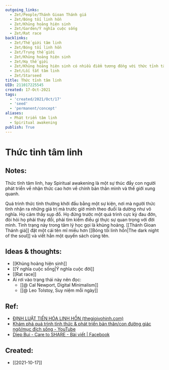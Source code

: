 ```yaml
---
outgoing_links:
  - Zet/People/Thánh Gioan Thánh giá
  - Zet/Bóng tối linh hồn
  - Zet/Khủng hoảng hiện sinh
  - Zet/Garden/Ý nghĩa cuộc sống
  - Zet/Rat race
backlinks:
  - Zet/Thế giới tâm linh
  - Zet/Bóng tối linh hồn
  - Zet/Trung thế giới
  - Zet/Khủng hoảng hiện sinh
  - Zet/Hạ thế giới
  - Zet/Khủng hoảng hiện sinh có nhiều điểm tương đồng với thức tỉnh tâm linh
  - Zet/Lối tắt tâm linh
  - Zet/Starseed
title: Thức tỉnh tâm linh
UID: 211017225545
created: 17-Oct-2021
tags:
  - 'created/2021/Oct/17'
  - 'seed'
  - 'permanent/concept'
aliases:
  - Phát triển tâm linh
  - Spiritual awakening
publish: True
---
```

# Thức tỉnh tâm linh

## Notes:
Thức tỉnh tâm linh, hay Spiritual awakening là một sự thúc đẩy con người phát triển về nhận thức cao hơn về chính bản thân mình và thế giới xung quanh.

Quá trình thức tỉnh thường khởi đầu bằng một sự kiện, nơi mà người thức tỉnh nhận ra những giá trị mà trước giờ mình theo đuổi là dường như vô nghĩa. Họ cảm thấy sụp đổ. Họ đứng trước một quá trình cực kỳ đau đớn, đòi hỏi họ phải thay đổi, phải tìm kiếm điều gì thực sự quan trọng với đời mình. Tình trạng này trong tâm lý học gọi là khủng hoảng. [[Thánh Gioan Thánh giá]] đặt một cái tên mĩ miều hơn [[Bóng tối linh hồn|The dark night of the soul]] và viết hẳn một quyển sách cùng tên.

## Ideas & thoughts:
- [[Khủng hoảng hiện sinh]]
- [[Ý nghĩa cuộc sống|Ý nghĩa cuộc đời]]
- [[Rat race]]
- Ai rơi vào trạng thái này nên đọc: 
	- [[@ Cal Newport, Digital Minimalism]]
	- [[@ Leo Tolstoy, Suy niệm mỗi ngày]]

## Ref:
- [ĐỊNH LUẬT TIẾN HÓA LINH HỒN (thegioivohinh.com)](http://thegioivohinh.com/diendan/showthread.php?459043-%C4%90%E1%BB%8ANH-LU%E1%BA%ACT-TI%E1%BA%BEN-H%C3%93A-LINH-H%E1%BB%92N)
- [Khám phá quá trình tỉnh thức & phát triển bản thân/con đường giác ngộ/mục đích sống - YouTube](https://www.youtube.com/watch?v=AnJJtOaVS5o)
- [Diep Bui - Care to SHARE - Bài viết | Facebook](https://www.facebook.com/diepbui1019/posts/351141562899269)
## Created:
- [[2021-10-17]]
